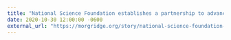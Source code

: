 ```yaml
---
title: "National Science Foundation establishes a partnership to advance throughput computing"
date: 2020-10-30 12:00:00 -0600
external_url: "https://morgridge.org/story/national-science-foundation-establishes-a-partnership-to-advance-throughput-computing/"
---
```

